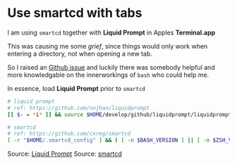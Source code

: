 # Use smartcd with tabs

I am using `smartcd` together with **Liquid Prompt** in Apples **Terminal.app**

This was causing me some *grief*, since things would only work when entering a directory, not when opening a new tab.

So I raised an [Github issue](https://github.com/cxreg/smartcd/issues/48) and luckily there was somebody helpful and more knowledgable on the innerworkings of `bash` who could help me.

In essence, load **Liquid Prompt** prior to `smartcd`

```bash
# liquid prompt
# ref: https://github.com/nojhan/liquidprompt
[[ $- = *i* ]] && source $HOME/develop/github/liquidprompt/liquidprompt

# smartcd
# ref: https://github.com/cxreg/smartcd
[ -r "$HOME/.smartcd_config" ] && ( [ -n $BASH_VERSION ] || [ -n $ZSH_VERSION ] ) && source ~/.smartcd_config
```

Source: [Liquid Prompt](https://github.com/nojhan/liquidprompt)
Source: [smartcd](https://github.com/cxreg/smartcd)
